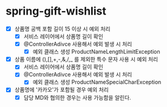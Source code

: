 # spring-gift-wishlist

- [x] 상품명 공백 포함 길이 15 이상 시 예외 처리
    - [x] 서비스 레이어에서 상품명 길이 확인  
    - [x] @ControllerAdivce 사용해서 예외 발생 시 처리
        - [x] 예외 클래스 생성 ProductNameLengthLimitException  
- [x] 상품 이름에 (),[],+,-,&,/,_ 를 제외한 특수 문자 사용 시 예외 처리
    - [x] 서비스 레이어에서 상품명 길이 확인
    - [x] @ControllerAdivce 사용해서 예외 발생 시 처리 
        - [x] 예외 클래스 생성 ProductNameSpecialCharException 
- [x] 상품명에 '카카오'가 포함될 경우 예외 처리
    - [x] 담당 MD와 협의한 경우는 사용 가능함을 알린다.